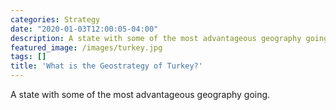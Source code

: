 ```yaml
---
categories: Strategy
date: "2020-01-03T12:00:05-04:00"
description: A state with some of the most advantageous geography going.
featured_image: /images/turkey.jpg
tags: []
title: 'What is the Geostrategy of Turkey?'
---
```


A state with some of the most advantageous geography going.

